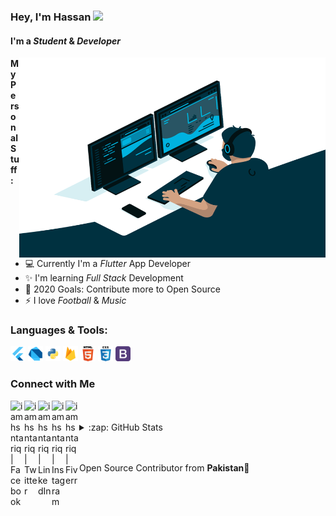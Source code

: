 ### Hey, I'm  Hassan  <img src="https://media.giphy.com/media/hvRJCLFzcasrR4ia7z/giphy.gif" width="20px">

####  I'm a *Student* & *Developer*

<img align="right" alt="GIF" src="image.gif" width="490" height="320" />

#### My Personal Stuff: 
 
 - 💻 Currently I'm a *Flutter* App Developer
 - ✨ I'm learning *Full Stack* Development 
 - 🥅 2020 Goals: Contribute more to Open Source
 - ⚡ I love *Football* & *Music*
 
 ### Languages & Tools:
 <code><img width=24px src="https://raw.githubusercontent.com/github/explore/80688e429a7d4ef2fca1e82350fe8e3517d3494d/topics/flutter/flutter.png"></code>
<code><img width=24px src="https://raw.githubusercontent.com/github/explore/80688e429a7d4ef2fca1e82350fe8e3517d3494d/topics/dart/dart.png"></code>
<code><img width=24px src="https://raw.githubusercontent.com/github/explore/80688e429a7d4ef2fca1e82350fe8e3517d3494d/topics/python/python.png"></code>
<code><img width=24px src="https://raw.githubusercontent.com/github/explore/80688e429a7d4ef2fca1e82350fe8e3517d3494d/topics/firebase/firebase.png"></code>
<code><img width=24px src="https://raw.githubusercontent.com/github/explore/80688e429a7d4ef2fca1e82350fe8e3517d3494d/topics/html/html.png"></code>
<code><img width=24px src="https://raw.githubusercontent.com/github/explore/80688e429a7d4ef2fca1e82350fe8e3517d3494d/topics/css/css.png"></code>
<code><img width=24px src="https://raw.githubusercontent.com/github/explore/80688e429a7d4ef2fca1e82350fe8e3517d3494d/topics/bootstrap/bootstrap.png"></code>


### Connect with Me

[<img align="left" alt="iamhsntariq | Facebook" width=22px src="https://cdn.jsdelivr.net/npm/simple-icons@v3/icons/facebook.svg">][facebook]
[<img align="left" alt="iamhsntariq | Twitter" width=22px src="https://cdn.jsdelivr.net/npm/simple-icons@v3/icons/twitter.svg">][twitter]
[<img align="left" alt="iamhsntariq | LinkedIn" width=22px src="https://cdn.jsdelivr.net/npm/simple-icons@v3/icons/linkedin.svg">][linkedin]
[<img align="left" alt="iamhsntariq | Instagram" width=22px src="https://cdn.jsdelivr.net/npm/simple-icons@v3/icons/instagram.svg">][instagram]
[<img align="left" alt="iamhsntariq | Fiverr" width=22px src="https://cdn.jsdelivr.net/npm/simple-icons@v3/icons/fiverr.svg">][Fiverr]



<br>
<br>

<details>
  <summary>:zap: GitHub Stats</summary>

  <img align="left" alt="iamhsntariq05's GitHub Stats" src="https://github-readme-stats.vercel.app/api?username=iamhsntariq05&theme=great-gatsby&show_icons=true" />

</details>

<br>
<br>

Open Source Contributor from **Pakistan**💓




[facebook]: https://www.facebook.com/profile.php?id=100006704356942
[twitter]: https://twitter.com/iamhsntariq
[linkedin]: https://www.linkedin.com/in/hassan-tariq-a290441b3/
[instagram]: https://www.instagram.com/iamhsntariq
[Fiverr]: https://www.fiverr.com/hassantariq194
 


                

